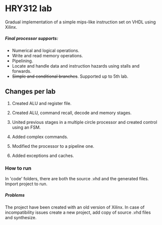 # HRY312 lab
Gradual implementation of a simple mips-like instruction set on VHDL using Xilinx. 

##### Final processor supports:
* Numerical and logical operations.
* Write and read memory operations.
* Pipelining.
* Locate and handle data and instruction hazards using stalls and forwards.
* ~~Simple and conditional branches~~. Supported up to 5th lab.


## Changes per lab
1.  Created ALU and register file.

2.  Created ALU, command recall, decode and memory stages.

3.  United previous stages in a multiple circle processor and created control using an FSM.

4.  Added complex commands.

5.  Modified the processor to a pipeline one.

6.  Added exceptions and caches.


### How to run
In 'code' folders, there are both the source .vhd and the generated files. Import project to run.

##### Problems
The project have been created with an old version of Xilinx. In case of incompatibility issues create a new project, add copy of source .vhd files and synthesize.
